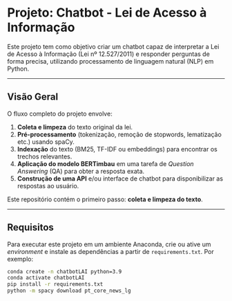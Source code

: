 # Projeto: Chatbot - Lei de Acesso à Informação

Este projeto tem como objetivo criar um chatbot capaz de interpretar a Lei de Acesso à Informação (Lei nº 12.527/2011) e responder perguntas de forma precisa, utilizando processamento de linguagem natural (NLP) em Python.

---

## Visão Geral

O fluxo completo do projeto envolve:

1. **Coleta e limpeza** do texto original da lei.  
2. **Pré-processamento** (tokenização, remoção de stopwords, lematização etc.) usando spaCy.  
3. **Indexação** do texto (BM25, TF-IDF ou embeddings) para encontrar os trechos relevantes.  
4. **Aplicação do modelo BERTimbau** em uma tarefa de *Question Answering* (QA) para obter a resposta exata.  
5. **Construção de uma API** e/ou interface de chatbot para disponibilizar as respostas ao usuário.

Este repositório contém o primeiro passo: **coleta e limpeza do texto**.

---

## Requisitos

Para executar este projeto em um ambiente Anaconda, crie ou ative um *environment* e instale as dependências a partir de `requirements.txt`. Por exemplo:

```bash
conda create -n chatbotLAI python=3.9
conda activate chatbotLAI
pip install -r requirements.txt
python -m spacy download pt_core_news_lg

